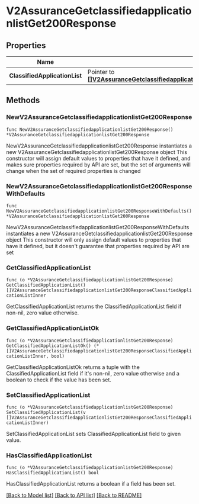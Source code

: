 # V2AssuranceGetclassifiedapplicationlistGet200Response

## Properties

Name | Type | Description | Notes
------------ | ------------- | ------------- | -------------
**ClassifiedApplicationList** | Pointer to [**[]V2AssuranceGetclassifiedapplicationlistGet200ResponseClassifiedApplicationListInner**](V2AssuranceGetclassifiedapplicationlistGet200ResponseClassifiedApplicationListInner.md) |  | [optional] 

## Methods

### NewV2AssuranceGetclassifiedapplicationlistGet200Response

`func NewV2AssuranceGetclassifiedapplicationlistGet200Response() *V2AssuranceGetclassifiedapplicationlistGet200Response`

NewV2AssuranceGetclassifiedapplicationlistGet200Response instantiates a new V2AssuranceGetclassifiedapplicationlistGet200Response object
This constructor will assign default values to properties that have it defined,
and makes sure properties required by API are set, but the set of arguments
will change when the set of required properties is changed

### NewV2AssuranceGetclassifiedapplicationlistGet200ResponseWithDefaults

`func NewV2AssuranceGetclassifiedapplicationlistGet200ResponseWithDefaults() *V2AssuranceGetclassifiedapplicationlistGet200Response`

NewV2AssuranceGetclassifiedapplicationlistGet200ResponseWithDefaults instantiates a new V2AssuranceGetclassifiedapplicationlistGet200Response object
This constructor will only assign default values to properties that have it defined,
but it doesn't guarantee that properties required by API are set

### GetClassifiedApplicationList

`func (o *V2AssuranceGetclassifiedapplicationlistGet200Response) GetClassifiedApplicationList() []V2AssuranceGetclassifiedapplicationlistGet200ResponseClassifiedApplicationListInner`

GetClassifiedApplicationList returns the ClassifiedApplicationList field if non-nil, zero value otherwise.

### GetClassifiedApplicationListOk

`func (o *V2AssuranceGetclassifiedapplicationlistGet200Response) GetClassifiedApplicationListOk() (*[]V2AssuranceGetclassifiedapplicationlistGet200ResponseClassifiedApplicationListInner, bool)`

GetClassifiedApplicationListOk returns a tuple with the ClassifiedApplicationList field if it's non-nil, zero value otherwise
and a boolean to check if the value has been set.

### SetClassifiedApplicationList

`func (o *V2AssuranceGetclassifiedapplicationlistGet200Response) SetClassifiedApplicationList(v []V2AssuranceGetclassifiedapplicationlistGet200ResponseClassifiedApplicationListInner)`

SetClassifiedApplicationList sets ClassifiedApplicationList field to given value.

### HasClassifiedApplicationList

`func (o *V2AssuranceGetclassifiedapplicationlistGet200Response) HasClassifiedApplicationList() bool`

HasClassifiedApplicationList returns a boolean if a field has been set.


[[Back to Model list]](../README.md#documentation-for-models) [[Back to API list]](../README.md#documentation-for-api-endpoints) [[Back to README]](../README.md)


